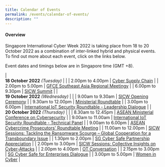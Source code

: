 ```yaml
---
title: Calendar of Events
permalink: /events/calendar-of-events/
description: ""
---
```

#### **Overview**

Singapore International Cyber Week 2022 is taking place from 18 to 20 October 2022 as a combination of inter-linked hybrid and physical events. To find out more about each event, click on the links below.

Event dates and timings below are in Singapore time (GMT +8). 

| <br> **18 October 2022** *(Tuesday)* |                                                                                                |
| 2.00pm to 4.00pm           | [Cyber Supply Chain](/events/18-October-2022/cyber-supply-chain)                                                         |
| 2.00pm to 5.00pm           | [GFCE Southeast Asia Regional Meetingy](/events/18-October-2022/gfce)                                                         |
| 6.00pm to 9.30pm           | [SICW Summit](/events/18-October-2022/sicw-summit)                                                         |
| <br> **19 October 2022** *(Wednesday)* |                                                                                                |
| 9.00am to 9.30am           | [SICW Opening Ceremony](/events/19-October-2022/sicw-opening-ceremony)                                                         |
| 9.30am to 12.00pm           | [Ministerial Roundtable](/events/19-October-2022/ministerial-roundtable) |
| 3.00pm to 6.00pm                | [International IoT Security Roundtable - Leadership Dialogue](/events/19-October-2022/IIOTSRT-leadership-dialogue)                                                          |
| <br> **20 October 2022** *(Thursday)*  |                                                                                                |
| 8.30am to 12.45pm             | [ASEAN Ministerial Conference on Cybersecurity](/events/20-October-2022/amcc)                       |
| 9.00am to 11.00am                | [International IoT Security Roundtable - Technical Panel](/events/20-October-2022/IIOTSRT-technical-panel)                               |
| 9.00am to 6.00pm           | [ASEAN Cybercrime Prosecutors' Roundtable Meeting](/events/20-October-2022/acprm)                                                         |
| 11.00am to 12.00pm           | [SICW Sessions: Tackling the Ransomware Scourge – Global Cooperation for a Transboundary Issue](/events/20-October-2022/acprm)                                                         |
| 1.30pm to 2.00pm               |  [SG Cyber Safe Partnership Appreciation](/events/20-October-2022/sgcs-partnership-appreciation/)                                                  |
| 2.00pm to 3.00pm               | [SICW Sessions: Collective Insights on Cyber-Attacks](/events/20-October-2022/ot-conversation)                                                  |
| 2.00pm to 4.00pm               | [OT Conversation](/events/20-October-2022/ot-conversation)                                                  |
| 2.15pm to 3.00pm               | [SG Cyber Safe for Enterprises Dialogue](/events/20-October-2022/sgcs-enterprises-dialogue/)                                                  |
| 3.00pm to 5.00pm                 | [Women in Cyber](/events/20-October-2022/women-in-cyber)                                                          |